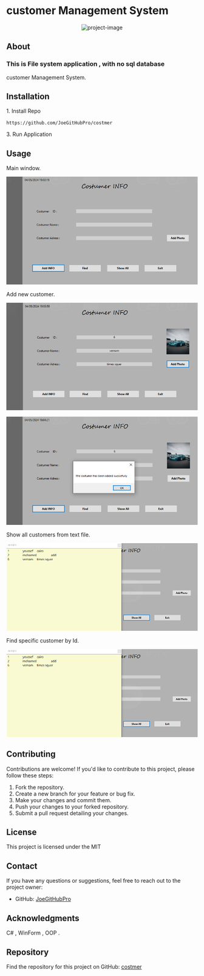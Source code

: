   <h1>customer Management System</h1>
  
<p align="center"><img src="IMG/customer.png" alt="project-image"></p>

  <h2>About</h2>
  <h3> This is File system application , with no sql database</h3>
  <p>customer Management System.</p>

  <h2>Installation</h2>
  <p>1. Install Repo </p>

```
https://github.com/JoeGitHubPro/costmer
```


<p>3. Run Application</p>

  <h2>Usage</h2>
  
  <p>Main window.</p>
  <p align="center"><img src="IMG/Capture1.PNG" alt="project-image"></p>
    
  <p>Add new customer.</p>
  <p align="center"><img src="IMG/Capture2.PNG" alt="project-image"></p>  
  
  <p align="center"><img src="IMG/Capture3.PNG" alt="project-image"></p>  
  
  <p>Show all customers from text file.</p>
  <p align="center"><img src="IMG/Capture4.PNG" alt="project-image"></p>

  <p>Find specific customer by Id.</p>
  <p align="center"><img src="IMG/Capture4.PNG" alt="project-image"></p>

   <h2>Contributing</h2>
  <p>Contributions are welcome! If you'd like to contribute to this project, please follow these steps:</p>
  <ol>
    <li>Fork the repository.</li>
    <li>Create a new branch for your feature or bug fix.</li>
    <li>Make your changes and commit them.</li>
    <li>Push your changes to your forked repository.</li>
    <li>Submit a pull request detailing your changes.</li>
  </ol>
  
  <h2>License</h2>
  <p>This project is licensed under the MIT</p>

  <h2>Contact</h2>
  <p>If you have any questions or suggestions, feel free to reach out to the project owner:</p>
  <ul>
    <li>GitHub: <a href="https://github.com/JoeGitHubPro">JoeGitHubPro</a></li>
  </ul>

  <h2>Acknowledgments</h2>
  <p>C# , WinForm , OOP .</p>

  <h2>Repository</h2>
  <p>Find the repository for this project on GitHub: <a href="https://github.com/JoeGitHubPro/costmer.git">costmer</a></p>
